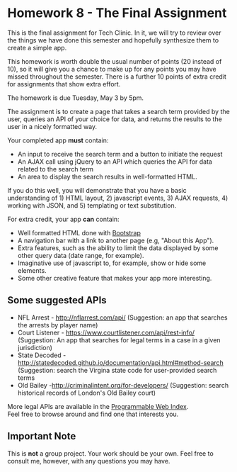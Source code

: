 # Homework 8 - The Final Assignment

This is the final assignment for Tech Clinic. In it, we will try to review over 
the things we have done this semester and hopefully synthesize them to create a 
simple app.

This homework is worth double the usual number of points (20 instead of 10), so 
it will give you a chance to make up for any points you may have missed 
throughout the semester. There is a further 10 points of extra credit for 
assignments that show extra effort.

The homework is due Tuesday, May 3 by 5pm.

The assignment is to create a page that takes a search term provided by the 
user, queries an API of your choice for data, and returns the results to the 
user in a nicely formatted way.

Your completed app **must** contain:

* An input to receive the search term and a button to initiate the request
* An AJAX call using jQuery to an API which queries the API for data related to 
the search term
* An area to display the search results in well-formatted HTML.

If you do this well, you will demonstrate that you have a basic  understanding 
of 1) HTML layout, 2) javascript events, 3) AJAX requests, 4) working with JSON, and 5) templating or text substitution.

For extra credit, your app **can** contain:

* Well formatted HTML done with [Bootstrap](http://getbootstrap.com)
* A navigation bar with a link to another page (e.g, "About this App").
* Extra features, such as the ability to limit the data displayed by some other 
query data (date range, for example).
* Imaginative use of javascript to, for example, show or hide some elements.
* Some other creative feature that makes your app more interesting.

## Some suggested APIs

* NFL Arrest - http://nflarrest.com/api/ (Suggestion: an app that searches the 
arrests by player name)
* Court Listener - https://www.courtlistener.com/api/rest-info/ (Suggestion: An 
app that searches for legal terms in a case in a given jurisdiction)
* State Decoded - http://statedecoded.github.io/documentation/api.html#method-search
(Suggestion: search the Virgina state code for user-provided search terms
* Old Bailey -http://criminalintent.org/for-developers/ (Suggestion: search 
historical records of London's Old Bailey court)

More legal APIs are available in the [Programmable Web 
Index](http://www.programmableweb.com/category/law/apis?category=20269&data_format=21173).  
Feel free to browse around and find one that interests you.

## Important Note

This is **not** a group project. Your work should be your own. Feel free to 
consult me, however, with any questions you may have. 
